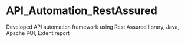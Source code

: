 # API_Automation_RestAssured
Developed API automation framework using Rest Assured library, Java, Apache POI, Extent report
